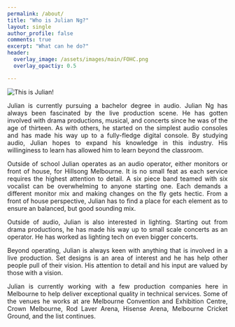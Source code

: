 ```yaml
---
permalink: /about/
title: "Who is Julian Ng?"
layout: single
author_profile: false
comments: true
excerpt: "What can he do?"
header:
  overlay_image: /assets/images/main/FOHC.png
  overlay_opactiy: 0.5

---
```




![This is Julian!](/assets/images/main/About.png)
<style>
body {
text-align: justify}
</style>

Julian is currently pursuing a bachelor degree in audio. Julian Ng has always been fascinated by the live production scene. He has gotten involved with drama productions, musical, and concerts since he was of the age of thirteen. As with others, he started on the simplest audio consoles and has made his way up to a fully-fledge digital console. By studying audio, Julian hopes to expand his knowledge in this industry. His willinginess to learn has allowed him to learn beyond the classroom. 

Outside of school Julian operates as an audio operator, either monitors or front of house, for Hillsong Melbourne. It is no small feat as each service requires the highest attention to detail. A six piece band teamed with six vocalist can be overwhelming to anyone starting one. Each demands a different monitor mix and making changes on the fly gets hectic. From a front of house perspective, Julian has to find a place for each element as to ensure an balanced, but good sounding mix. 
			
			
Outside of audio, Julian is also interested in lighting. Starting out from drama productions, he has made his way up to small scale concerts as an operator. He has worked as lighting tech on even bigger concerts. 

Beyond operating, Julian is always keen with anything that is involved in a live production. Set designs is an area of interest and he has help other people pull of their vision. His attention to detail and his input are valued by those with a vision. 

Julian is currently working with a few production companies here in Melbourne to help deliver exceptional quality in technical services. Some of the venues he works at are Melbourne Convention and Exhibition Centre, Crown Melbourne, Rod Laver Arena, Hisense Arena, Melbourne Cricket Ground, and the list continues.

